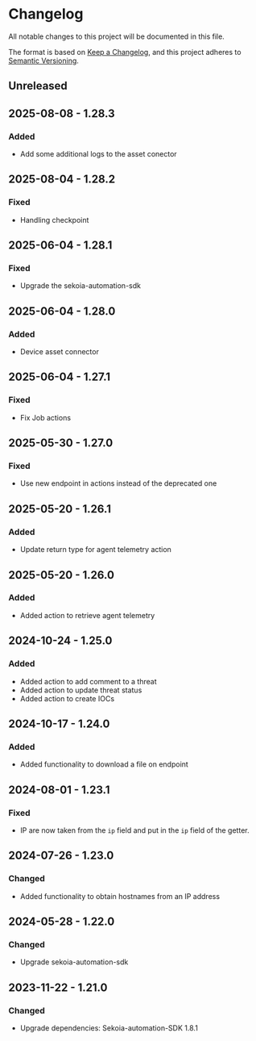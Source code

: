 # Changelog

All notable changes to this project will be documented in this file.

The format is based on [Keep a Changelog](https://keepachangelog.com/en/1.0.0/),
and this project adheres to [Semantic Versioning](https://semver.org/spec/v2.0.0.html).

## Unreleased

## 2025-08-08 - 1.28.3

### Added

- Add some additional logs to the asset conector

## 2025-08-04 - 1.28.2

### Fixed

- Handling checkpoint

## 2025-06-04 - 1.28.1

### Fixed

- Upgrade the sekoia-automation-sdk

## 2025-06-04 - 1.28.0

### Added

- Device asset connector

## 2025-06-04 - 1.27.1

### Fixed

- Fix Job actions

## 2025-05-30 - 1.27.0

### Fixed

- Use new endpoint in actions instead of the deprecated one

## 2025-05-20 - 1.26.1

### Added

- Update return type for agent telemetry action

## 2025-05-20 - 1.26.0

### Added

- Added action to retrieve agent telemetry

## 2024-10-24 - 1.25.0

### Added

- Added action to add comment to a threat
- Added action to update threat status
- Added action to create IOCs

## 2024-10-17 - 1.24.0

### Added

- Added functionality to download a file on endpoint

## 2024-08-01 - 1.23.1

### Fixed

- IP are now taken from the `ip` field and put in the `ip` field of the getter.

## 2024-07-26 - 1.23.0

### Changed

- Added functionality to obtain hostnames from an IP address

## 2024-05-28 - 1.22.0

### Changed

- Upgrade sekoia-automation-sdk

## 2023-11-22 - 1.21.0

### Changed

- Upgrade dependencies: Sekoia-automation-SDK 1.8.1
